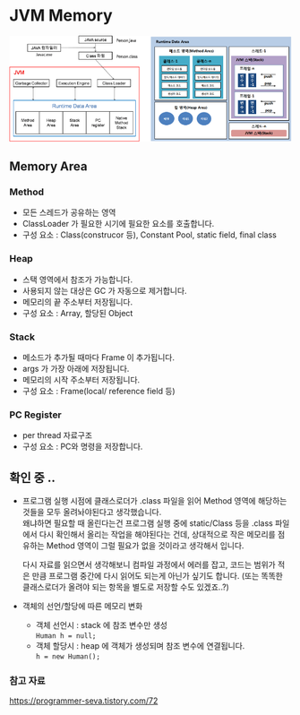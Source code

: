 # JVM Memory

<img src="../image/Java/JVM%20Memory_JVM1.png" width="50%" alt=""><img src="../image/Java/JVM%20Memory_JVM2.png" width="50%" alt="">

## Memory Area

### Method
- 모든 스레드가 공유하는 영역
- ClassLoader 가 필요한 시기에 필요한 요소를 호출합니다.	
- 구성 요소 : Class(construcor 등), Constant Pool, static field, final class

### Heap
- 스택 영역에서 참조가 가능합니다.
- 사용되지 않는 대상은 GC 가 자동으로 제거합니다.
- 메모리의 끝 주소부터 저장됩니다.	
- 구성 요소 : Array, 할당된 Object	

### Stack
- 메소드가 추가될 때마다 Frame 이 추가됩니다.
- args 가 가장 아래에 저장됩니다.
- 메모리의 시작 주소부터 저장됩니다.	
- 구성 요소 : Frame(local/ reference field 등)	

### PC Register
- per thread 자료구조
- 구성 요소 : PC와 명령을 저장합니다.

## 확인 중 ..
- 프로그램 실행 시점에 클래스로더가 .class 파일을 읽어 Method 영역에 해당하는 것들을 모두 올려놔야된다고 생각했습니다.  
왜냐하면 필요할 때 올린다는건 프로그램 실행 중에 static/Class 등을 .class 파일에서 다시 확인해서 올리는 작업을 해야된다는 건데, 상대적으로 작은 메모리를 점유하는 Method 영역이 그럴 필요가 없을 것이라고 생각해서 입니다.   

  다시 자료를 읽으면서 생각해보니 컴파일 과정에서 에러를 잡고, 코드는 범위가 적은 만큼 프로그램 중간에 다시 읽어도 되는게 아닌가 싶기도 합니다. (또는 똑똑한 클래스로더가 올려야 되는 항목을 별도로 저장할 수도 있겠죠..?)  
  
- 객체의 선언/할당에 따른 메모리 변화 
    - 객체 선언시 : stack 에 참조 변수만 생성  
    `Human h = null;`
    - 객체 할당시 : heap 에 객체가 생성되며 참조 변수에 연결됩니다.  
    `h = new Human();`

### 참고 자료
https://programmer-seva.tistory.com/72

